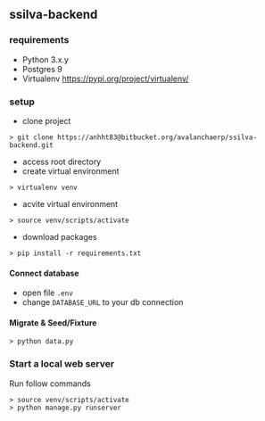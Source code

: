 ﻿## ssilva-backend

### requirements
- Python 3.x.y
- Postgres 9
- Virtualenv https://pypi.org/project/virtualenv/

### setup
- clone project
```
> git clone https://anhht83@bitbucket.org/avalanchaerp/ssilva-backend.git
```
- access root directory
- create virtual environment
```
> virtualenv venv
```
- acvite virtual environment
```
> source venv/scripts/activate
```
- download packages
```
> pip install -r requirements.txt
```

#### Connect database
- open file `.env`
- change `DATABASE_URL` to your db connection

#### Migrate & Seed/Fixture
```
> python data.py
```

### Start a local web server
Run follow commands
```
> source venv/scripts/activate
> python manage.py runserver
```